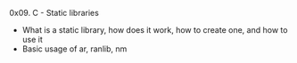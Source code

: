 0x09. C - Static libraries
- What is a static library, how does it work, how to create one, and how to use it
- Basic usage of ar, ranlib, nm
